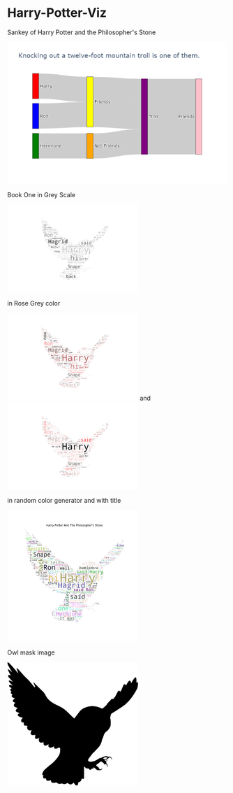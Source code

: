 # Harry-Potter-Viz


Sankey of Harry Potter and the Philosopher's Stone

<img src="https://github.com/heatherjcohen/Harry-Potter-Viz/blob/master/HPtroll.png" >

Book One in Grey Scale

<img src="https://github.com/heatherjcohen/Harry-Potter-Viz/blob/master/viz2649.png" width ="300">

in Rose Grey color

<img src="https://github.com/heatherjcohen/Harry-Potter-Viz/blob/master/viz2750.png" width="300">
and
<img src="https://github.com/heatherjcohen/Harry-Potter-Viz/blob/master/viz4750.png" width="300">

in random color generator and with title

<img src="https://github.com/heatherjcohen/Harry-Potter-Viz/blob/master/viz4513.png" width="300">



Owl mask image

<img src="https://github.com/heatherjcohen/Harry-Potter-Viz/blob/master/slack-imgs%20edit.jpg" width="300">

